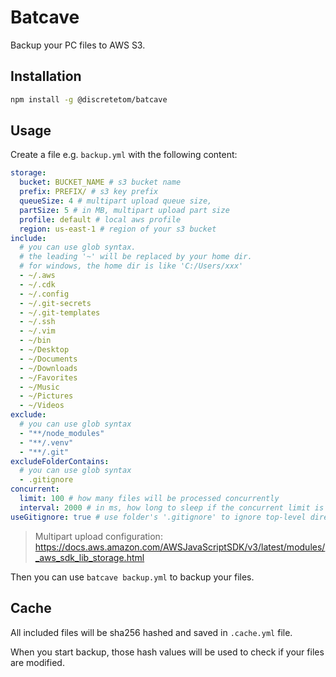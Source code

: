 # Batcave

Backup your PC files to AWS S3.

## Installation

```bash
npm install -g @discretetom/batcave
```

## Usage

Create a file e.g. `backup.yml` with the following content:

```yml
storage:
  bucket: BUCKET_NAME # s3 bucket name
  prefix: PREFIX/ # s3 key prefix
  queueSize: 4 # multipart upload queue size,
  partSize: 5 # in MB, multipart upload part size
  profile: default # local aws profile
  region: us-east-1 # region of your s3 bucket
include:
  # you can use glob syntax.
  # the leading '~' will be replaced by your home dir.
  # for windows, the home dir is like 'C:/Users/xxx'
  - ~/.aws
  - ~/.cdk
  - ~/.config
  - ~/.git-secrets
  - ~/.git-templates
  - ~/.ssh
  - ~/.vim
  - ~/bin
  - ~/Desktop
  - ~/Documents
  - ~/Downloads
  - ~/Favorites
  - ~/Music
  - ~/Pictures
  - ~/Videos
exclude:
  # you can use glob syntax
  - "**/node_modules"
  - "**/.venv"
  - "**/.git"
excludeFolderContains:
  # you can use glob syntax
  - .gitignore
concurrent:
  limit: 100 # how many files will be processed concurrently
  interval: 2000 # in ms, how long to sleep if the concurrent limit is reached
useGitignore: true # use folder's '.gitignore' to ignore top-level dirents.
```

> Multipart upload configuration: https://docs.aws.amazon.com/AWSJavaScriptSDK/v3/latest/modules/_aws_sdk_lib_storage.html

Then you can use `batcave backup.yml` to backup your files.

## Cache

All included files will be sha256 hashed and saved in `.cache.yml` file.

When you start backup, those hash values will be used to check if your files are modified.
